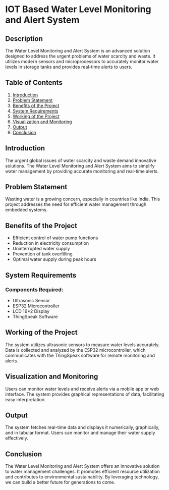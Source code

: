 # IOT Based Water Level Monitoring and Alert System

## Description
The Water Level Monitoring and Alert System is an advanced solution designed to address the urgent problems of water scarcity and waste. It utilizes modern sensors and microprocessors to accurately monitor water levels in storage tanks and provides real-time alerts to users.

## Table of Contents
1. [Introduction](#introduction)
2. [Problem Statement](#problem-statement)
3. [Benefits of the Project](#benefits-of-the-project)
4. [System Requirements](#system-requirements)
5. [Working of the Project](#working-of-the-project)
6. [Visualization and Monitoring](#visualization-and-monitoring)
7. [Output](#output)
8. [Conclusion](#conclusion)

## Introduction
The urgent global issues of water scarcity and waste demand innovative solutions. The Water Level Monitoring and Alert System aims to simplify water management by providing accurate monitoring and real-time alerts.

## Problem Statement
Wasting water is a growing concern, especially in countries like India. This project addresses the need for efficient water management through embedded systems.

## Benefits of the Project
- Efficient control of water pump functions
- Reduction in electricity consumption
- Uninterrupted water supply
- Prevention of tank overfilling
- Optimal water supply during peak hours

## System Requirements
### Components Required:
- Ultrasonic Sensor
- ESP32 Microcontroller
- LCD 16*2 Display
- ThingSpeak Software

## Working of the Project
The system utilizes ultrasonic sensors to measure water levels accurately. Data is collected and analyzed by the ESP32 microcontroller, which communicates with the ThingSpeak software for remote monitoring and alerts.

## Visualization and Monitoring
Users can monitor water levels and receive alerts via a mobile app or web interface. The system provides graphical representations of data, facilitating easy interpretation.

## Output
The system fetches real-time data and displays it numerically, graphically, and in tabular format. Users can monitor and manage their water supply effectively.

## Conclusion
The Water Level Monitoring and Alert System offers an innovative solution to water management challenges. It promotes efficient resource utilization and contributes to environmental sustainability. By leveraging technology, we can build a better future for generations to come.

